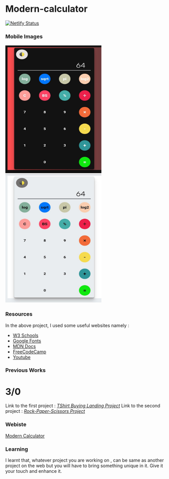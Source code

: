 # Modern-calculator

[![Netlify Status](https://api.netlify.com/api/v1/badges/066d6c18-ffb0-429d-a988-9cb2f152e074/deploy-status)](https://app.netlify.com/sites/modern-calculator/deploys)

<h3 >Mobile Images</h3>

<img src="https://github.com/Himanshutiwari15/Modern-calculator/blob/main/dark-mode.jfif" alt="dark=mode" width = "300px" height="400px" > 
<img src="https://github.com/Himanshutiwari15/Modern-calculator/blob/main/light-mode.jfif" alt="dark=mode" width = "300px" height="400px" > 


<h3>Resources</h3>
In the above project, I used some useful websites namely :
<ul>
  <li><a href="https://w3schools.com">W3 Schools</a></li>
  <li><a href="https://fonts.google.com">Google Fonts</a></li>
  <li><a href="https://developer.mozilla.org/en-US/">MDN Docs</a></li>
  <li><a href="www.freecodecamp.org">FreeCodeCamp</a></li>
  <li><a href="www.youtube.com">Youtube<a></li>
</ul>

<h3>Previous Works</h3>
<h1>3/0</h1>
Link to the first project : <i><a href="https://github.com/Himanshutiwari15/TShirtBuying_MiniProject">TShirt Buying Landing Project</a></i>
Link to the second project : <i><a href="https://github.com/Himanshutiwari15/Rock-Paper-Scissors">Rock-Paper-Scissors Project</a></i>

<h3>Webiste</h3>
<a href="https://modern-calculator.netlify.app/">Modern Calculator</a>

<h3>Learning</h3>
I learnt that, whatever project you are working on , can be same as another project on the web
but you will have to bring something unique in it.
Give it your touch and enhance it.

